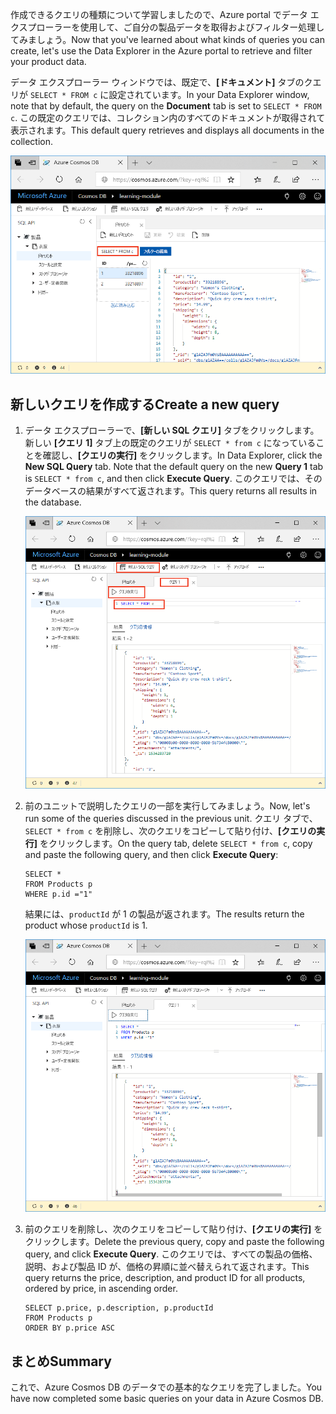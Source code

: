 <span data-ttu-id="0ac4b-101">作成できるクエリの種類について学習しましたので、Azure portal でデータ エクスプローラーを使用して、ご自分の製品データを取得およびフィルター処理してみましょう。</span><span class="sxs-lookup"><span data-stu-id="0ac4b-101">Now that you've learned about what kinds of queries you can create, let's use the Data Explorer in the Azure portal to retrieve and filter your product data.</span></span>

<span data-ttu-id="0ac4b-102">データ エクスプローラー ウィンドウでは、既定で、**[ドキュメント]** タブのクエリが `SELECT * FROM c` に設定されています。</span><span class="sxs-lookup"><span data-stu-id="0ac4b-102">In your Data Explorer window, note that by default, the query on the **Document** tab is set to `SELECT * FROM c`.</span></span> <span data-ttu-id="0ac4b-103">この既定のクエリでは、コレクション内のすべてのドキュメントが取得されて表示されます。</span><span class="sxs-lookup"><span data-stu-id="0ac4b-103">This default query retrieves and displays all documents in the collection.</span></span>

![データ エクスプローラーの既定のクエリは、"SELECT \* FROM c" です](../media/5-azure-cosmosdb-data-explorer-query.png)

## <a name="create-a-new-query"></a><span data-ttu-id="0ac4b-105">新しいクエリを作成する</span><span class="sxs-lookup"><span data-stu-id="0ac4b-105">Create a new query</span></span>

1. <span data-ttu-id="0ac4b-106">データ エクスプローラーで、**[新しい SQL クエリ]** タブをクリックします。新しい **[クエリ 1]** タブ上の既定のクエリが `SELECT * from c` になっていることを確認し、**[クエリの実行]** をクリックします。</span><span class="sxs-lookup"><span data-stu-id="0ac4b-106">In Data Explorer, click the **New SQL Query** tab. Note that the default query on the new  **Query 1** tab is `SELECT * from c`, and then click **Execute Query**.</span></span> <span data-ttu-id="0ac4b-107">このクエリでは、そのデータベースの結果がすべて返されます。</span><span class="sxs-lookup"><span data-stu-id="0ac4b-107">This query returns all results in the database.</span></span>

    ![ORDER BY c._ts DESC を追加し [フィルタの適用] をクリックすることで既定のクエリを変更する](../media/5-azure-cosmosdb-data-explorer-edit-query.png)

2. <span data-ttu-id="0ac4b-109">前のユニットで説明したクエリの一部を実行してみましょう。</span><span class="sxs-lookup"><span data-stu-id="0ac4b-109">Now, let's run some of the queries discussed in the previous unit.</span></span> <span data-ttu-id="0ac4b-110">クエリ タブで、`SELECT * from c` を削除し、次のクエリをコピーして貼り付け、**[クエリの実行]** をクリックします。</span><span class="sxs-lookup"><span data-stu-id="0ac4b-110">On the query tab, delete `SELECT * from c`, copy and paste the following query, and then click **Execute Query**:</span></span>

    ```
    SELECT *
    FROM Products p
    WHERE p.id ="1"
    ```

    <span data-ttu-id="0ac4b-111">結果には、`productId` が 1 の製品が返されます。</span><span class="sxs-lookup"><span data-stu-id="0ac4b-111">The results return the product whose `productId` is 1.</span></span>

    ![「ORDER BY c._ts DESC」を追加し [フィルタの適用] をクリックすることで、既定のクエリを変更](../media/5-azure-cosmosdb-data-explorer-query-by-id.png)

3. <span data-ttu-id="0ac4b-113">前のクエリを削除し、次のクエリをコピーして貼り付け、**[クエリの実行]** をクリックします。</span><span class="sxs-lookup"><span data-stu-id="0ac4b-113">Delete the previous query, copy and paste the following query, and click **Execute Query**.</span></span> <span data-ttu-id="0ac4b-114">このクエリでは、すべての製品の価格、説明、および製品 ID が、価格の昇順に並べ替えられて返されます。</span><span class="sxs-lookup"><span data-stu-id="0ac4b-114">This query returns the price, description, and product ID for all products, ordered by price, in ascending order.</span></span>
 
    ```
    SELECT p.price, p.description, p.productId
    FROM Products p
    ORDER BY p.price ASC
    ```

## <a name="summary"></a><span data-ttu-id="0ac4b-115">まとめ</span><span class="sxs-lookup"><span data-stu-id="0ac4b-115">Summary</span></span>

<span data-ttu-id="0ac4b-116">これで、Azure Cosmos DB のデータでの基本的なクエリを完了しました。</span><span class="sxs-lookup"><span data-stu-id="0ac4b-116">You have now completed some basic queries on your data in Azure Cosmos DB.</span></span> 